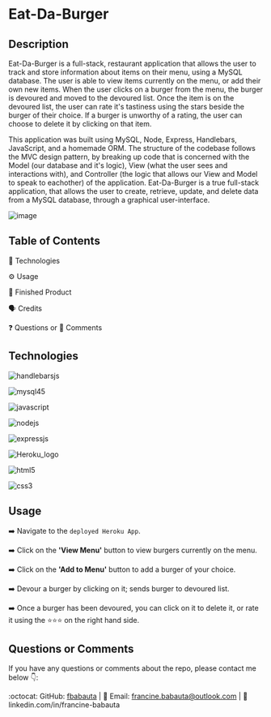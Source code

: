 # Eat-Da-Burger

## Description

Eat-Da-Burger is a full-stack, restaurant application that allows the user to track and store information about items on their menu, using a MySQL database. The user is able to view items currently on the menu, or add their own new items. When the user clicks on a burger from the menu, the burger is devoured and moved to the devoured list. Once the item is on the devoured list, the user can rate it's tastiness using the stars beside the burger of their choice. If a burger is unworthy of a rating, the user can choose to delete it by clicking on that item. 

This application was built using MySQL, Node, Express, Handlebars, JavaScript, and a homemade ORM. The structure of the codebase follows the MVC design pattern, by breaking up code that is concerned with the Model (our database and it's logic), View (what the user sees and interactions with), and Controller (the logic that allows our View and Model to speak to eachother) of the application. Eat-Da-Burger is a true full-stack application, that allows the user to create, retrieve, update, and delete data from a MySQL database, through a graphical user-interface. 

![image](https://user-images.githubusercontent.com/70370805/104816977-4dce1700-57d3-11eb-899b-3c9957e3dd4f.png)

## Table of Contents

🔧 Technologies

⚙️ Usage

🎉 Finished Product

🗣️ Credits

❓ Questions or 💬 Comments

## Technologies 

![handlebarsjs](https://user-images.githubusercontent.com/70370805/104286496-f7c34180-5469-11eb-94e1-130768025c0d.png)

![mysql45](https://user-images.githubusercontent.com/70370805/104286500-fa259b80-5469-11eb-841c-2a884f8c131f.jpg)

![javascript](https://user-images.githubusercontent.com/70370805/104287167-eaf31d80-546a-11eb-862f-cdb1877c73b2.jpg)

![nodejs](https://user-images.githubusercontent.com/70370805/104287546-74a2eb00-546b-11eb-8e99-f85f565d661e.png)

![expressjs](https://user-images.githubusercontent.com/70370805/104287935-01e63f80-546c-11eb-908b-d554d799720e.png)

![Heroku_logo](https://user-images.githubusercontent.com/70370805/104288486-b5e7ca80-546c-11eb-9b7c-61881b128c81.png)

![html5](https://user-images.githubusercontent.com/70370805/104288851-34dd0300-546d-11eb-9ce3-91ccceef233f.png)

![css3](https://user-images.githubusercontent.com/70370805/104289784-6a362080-546e-11eb-9fad-d8e929980297.jpg)

## Usage

➡️ Navigate to the `deployed Heroku App`. 

➡️ Click on the <b>'View Menu'</b> button to view burgers currently on the menu. 

➡️ Click on the <b>'Add to Menu'</b> button to add a burger of your choice.  

➡️ Devour a burger by clicking on it; sends burger to devoured list. 

➡️ Once a burger has been devoured, you can click on it to delete it, or rate it using the ⭐⭐⭐ on the right hand side. 

## Questions or Comments

If you have any questions or comments about the repo, please contact me below 👇:

:octocat: GitHub: [fbabauta](https://github.com/fbabauta) | :email: Email: francine.babauta@outlook.com | :link: linkedin.com/in/francine-babauta

